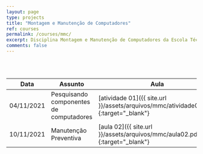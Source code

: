 ```yaml
---
layout: page
type: projects
title: "Montagem e Manutenção de Computadores"
ref: courses
permalink: /courses/mmc/
excerpt: Disciplina Montagem e Manutenção de Computadores da Escola Técnica Estadual Governador Eduardo Campos, São bento do Una-PE.
comments: false
---
```

<br/>

<br/>

| Data | Assunto | Aula |
| -- | ------------ | --- |
| 04/11/2021 | Pesquisando componentes de computadores | [atividade 01]({{ site.url }}/assets/arquivos/mmc/atividade01.pdf){:target="_blank"} |
| 10/11/2021 | Manutenção Preventiva | [aula 02]({{ site.url }}/assets/arquivos/mmc/aula02.pdf){:target="_blank"} |